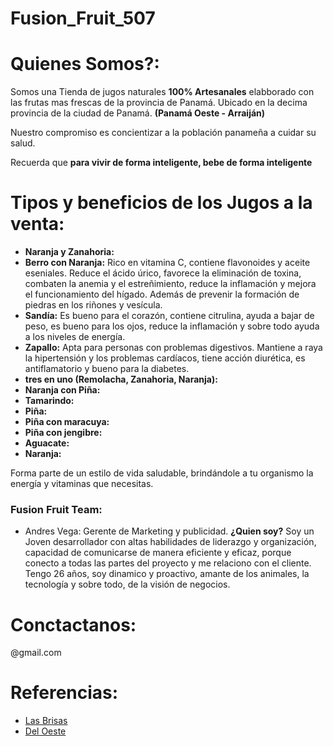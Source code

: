 # Fusion_Fruit_507
# Quienes Somos?:
  Somos una Tienda de jugos naturales **100% Artesanales** elabborado con las frutas mas frescas de la provincia de Panamá.
  Ubicado en la decima provincia de la ciudad de Panamá. **(Panamá Oeste - Arraiján)**

  Nuestro compromiso es concientizar a la población panameña a cuidar su salud.

  Recuerda que **para vivir de forma inteligente, bebe de forma inteligente**

  # Tipos y beneficios de los Jugos a la venta:
  - **Naranja y Zanahoria:**
  - **Berro con Naranja:** Rico en vitamina C, contiene flavonoides y aceite eseniales. Reduce el ácido úrico, favorece la eliminación de toxina, combaten la anemia y el estreñimiento, reduce la inflamación y mejora el funcionamiento del hígado. Además de prevenir la formación de piedras en los riñones y vesícula.
  - **Sandía:** Es bueno para el corazón, contiene citrulina, ayuda a bajar de peso, es bueno para los ojos, reduce la inflamación y sobre todo ayuda a los niveles de energía.
  - **Zapallo:** Apta para personas con problemas digestivos. Mantiene a raya la hipertensión y los problemas cardíacos, tiene acción diurética, es antiflamatorio y bueno para la diabetes.
  - **tres en uno (Remolacha, Zanahoria, Naranja):**
  - **Naranja con Piña:**
  - **Tamarindo:**
  - **Piña:**
  - **Piña con maracuya:**
  - **Piña con jengibre:**
  - **Aguacate:**
  - **Naranja:**

  Forma parte de un estilo de vida saludable, brindándole a tu organismo la energía y vitaminas que necesitas.

### Fusion Fruit Team:
- Andres Vega: Gerente de Marketing y publicidad.
  **¿Quien soy?**
Soy un Joven desarrollador con altas habilidades de liderazgo y organización, capacidad de comunicarse de manera eficiente y eficaz, porque conecto a todas las partes del proyecto y me relaciono con el cliente. Tengo 26 años, soy dinamico y proactivo, amante de los animales, la tecnología y sobre todo, de la visión de negocios.
 

# Conctactanos:
@gmail.com

# Referencias:
- [Las Brisas](https://www.lasbrisas.com.ar/?gclid=CjwKCAjw7oeqBhBwEiwALyHLM6pB9Si8RrAmMcgQ6J0wFHMYpNTiItHz-W6nzMPPIY43Uq8_0NFASBoCi-AQAvD_BwE)
- [Del Oeste](https://jugosdeloeste.com/)
